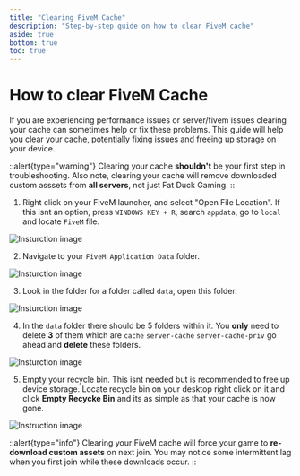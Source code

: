 ```yaml
---
title: "Clearing FiveM Cache"
description: "Step-by-step guide on how to clear FiveM cache"
aside: true
bottom: true
toc: true
---
```


# How to clear FiveM Cache

If you are experiencing performance issues or server/fivem issues clearing your cache can sometimes help or fix these problems. This guide will help you clear your cache, potentially fixing issues and freeing up storage on your device.

::alert{type="warning"} 
Clearing your cache **shouldn't** be your first step in troubleshooting. Also note, clearing your cache will remove downloaded custom asssets from **all servers**, not just Fat Duck Gaming.
::

1. Right click on your FiveM launcher, and select "Open File Location". If this isnt an option, press `WINDOWS KEY + R`, search `appdata`, go to `local` and locate `FiveM` file.

![Insturction image](https://i.imgur.com/SQv5pqe.png)

2. Navigate to your `FiveM Application Data` folder.

![Insturction image](https://i.imgur.com/2po5oR6.png)

3. Look in the folder for a folder called `data`, open this folder.

![Insturction image](https://i.imgur.com/TQQJ2ug.png)

4. In the `data` folder there should be 5 folders within it. You **only** need to delete **3** of them which are `cache` `server-cache` `server-cache-priv` go ahead and **delete** these folders.

![Insturction image](https://i.imgur.com/zvHdZRh.png)

5. Empty your recycle bin. This isnt needed but is recommended to free up device storage. Locate recycle bin on your desktop right click on it and click **Empty Recycke Bin** and its as simple as that your cache is now gone.

![Instruction image](https://i.imgur.com/8Pu2NfX.png)

::alert{type="info"} 
Clearing your FiveM cache will force your game to **re-download custom assets** on next join. You may notice some intermittent lag when you first join while these downloads occur.
::

